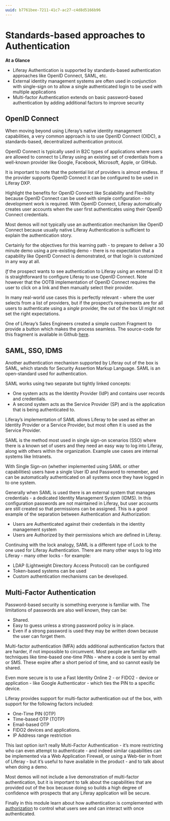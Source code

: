 ```yaml
---
uuid: b7761bee-7211-41c7-ac27-c4d8d5166b96
---
```


# Standards-based approaches to Authentication

**At a Glance**

* Liferay Authentication is supported by standards-based authentication approaches like OpenID Connect, SAML, etc.
* External identity management systems are often used in conjunction with single-sign on to allow a single authenticated login to be used with multiple applications
* Multi-factor Authentication extends on basic password-based authentication by adding additional factors to improve security

## OpenID Connect

When moving beyond using Liferay’s native identity management capabilities, a very common approach is to use OpenID Connect (OIDC), a standards-based, decentralized authentication protocol.

OpenID Connect is typically used in B2C types of applications where users are allowed to connect to Liferay using an existing set of credentials from a well-known provider like Google, Facebook, Microsoft, Apple, or GitHub. 

It is important to note that the potential list of providers is almost endless. If the provider supports OpenID Connect it can be configured to be used in Liferay DXP. 

Highlight the benefits for OpenID Connect like Scalability and Flexibility because OpenID Connect can be used with simple configuration - no development work is required. With OpenID Connect, Liferay automatically creates user accounts when the user first authenticates using their OpenID Connect credentials.

Most demos will not typically use an authentication mechanism like OpenID Connect because usually native Liferay Authentication is sufficient to explain the authentication story. 

Certainly for the objectives for this learning path - to prepare to deliver a 30 minute demo using a pre-existing demo - there is no expectation that a capability like OpenID Connect is demonstrated, or that login is customized in any way at all.

_If_ the prospect wants to see authentication to Liferay using an external ID it is straightforward to configure Liferay to use OpenID Connect. Note however that the OOTB implementation of OpenID Connect requires the user to click on a link and then manually select their provider.

In many real-world use cases this is perfectly relevant - where the user selects from a list of providers, but if the prospect’s requirements are for all users to authenticate using a _single_ provider, the out of the box UI might not set the right expectations.

One of Liferay’s Sales Engineers created a simple custom Fragment to provide a button which makes the process seamless. The source-code for this fragment is available in Github [here](https://github.com/lgdd/openid-connect-single-button).

## SAML, SSO, IDMS

Another authentication mechanism supported by Liferay out of the box is SAML, which stands for Security Assertion Markup Language. SAML is an open-standard used for authentication.

SAML works using two separate but tightly linked concepts:

* One system acts as the Identity Provider (IdP) and contains user records and credentials.
* A second system acts as the Service Provider (SP) and is the application that is being authenticated to.

Liferay’s implementation of SAML allows Liferay to be used as either an Identity Provider or a Service Provider, but most often it is used as the Service Provider.

SAML is the method most used in single sign-on scenarios (SSO) where there is a known set of users and they need an easy way to log into Liferay, along with others within the organization. Example use cases are internal systems like Intranets.

With Single Sign-on (whether implemented using SAML or other capabilities) users have a single User ID and Password to remember, and can be automatically authenticated on all systems once they have logged in to one system.

Generally when SAML is used there is an external system that manages credentials - a dedicated Identity Management System (IDMS). In this configuration passwords are not maintained in Liferay, but user accounts are still created so that permissions can be assigned. This is a good example of the separation between Authentication and Authorization:

* Users are Authenticated against their credentials in the identity management system 
* Users are Authorized by their permissions which are defined in Liferay.

Continuing with the lock analogy, SAML is a different type of Lock to the one used for Liferay Authentication. There are many other ways to log into Liferay - many other locks - for example:

* LDAP (Lightweight Directory Access Protocol) can be configured
* Token-based systems can be used
* Custom authentication mechanisms can be developed.

## Multi-Factor Authentication

Password-based security is something everyone is familiar with. The limitations of passwords are also well known, they can be:

* Shared.
* Easy to guess unless a strong password policy is in place.
* Even if a strong password is used they may be written down because the user can forget them.

Multi-factor authentication (MFA) adds additional authentication factors that are harder, if not impossible to circumvent. Most people are familiar with techniques like time-based one-time PINs - where a code is sent by email or SMS. These expire after a short period of time, and so cannot easily be shared.

Even more secure is to use a Fast Identity Online 2 - or FIDO2 - device or application - like Google Authenticator - which ties the PIN to a specific device.

Liferay provides support for multi-factor authentication out of the box, with support for the following factors included:

* One-Time PIN (OTP)
* Time-based OTP (TOTP)
* Email-based OTP
* FIDO2 devices and applications.
* IP Address range restriction

This last option isn’t really Multi-Factor Authentication - it’s more restricting who can even attempt to authenticate - and indeed similar capabilities can be implemented via a Web Application Firewall, or using a Web-tier in front of Liferay - but it’s useful to have available in the product - and to talk about when doing a demo.

Most demos will not include a live demonstration of multi-factor authentication, but it is important to talk about the capabilities that are provided out of the box because doing so builds a high degree of confidence with prospects that any Liferay application will be secure. 

Finally in this module learn about how authentication is complemented with [authorization](./authorization.md) to control what users see and can interact with once authenticated.
